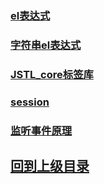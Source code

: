 


### **[el表达式](./EL基础教程/README.md)**


### **[字符串el表达式](./字符串el表达式.md)**


### **[JSTL_core标签库](./JSTL基础教程/JSTL_core标签库.md)**


### **[session](./Session/README.md)**


### **[监听事件原理](./监听事件原理/README.md)**









































## [回到上级目录](../index.md)